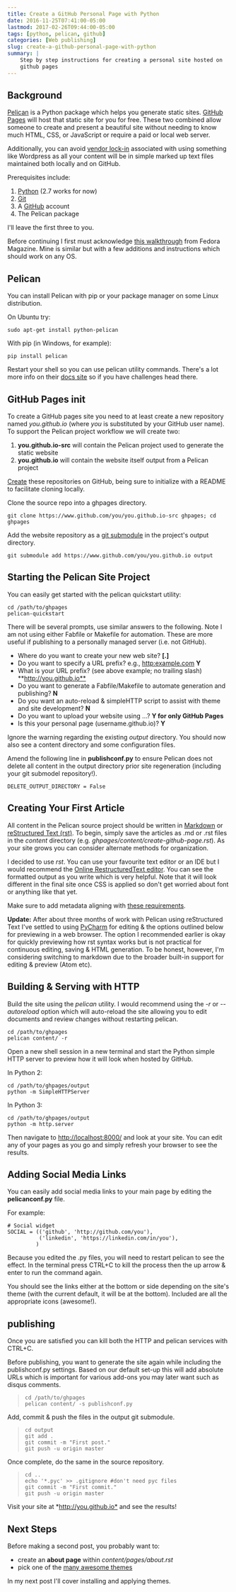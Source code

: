 ```yaml
---
title: Create a GitHub Personal Page with Python
date: 2016-11-25T07:41:00-05:00
lastmod: 2017-02-26T09:44:00-05:00
tags: [python, pelican, github]
categories: [Web publishing]
slug: create-a-github-personal-page-with-python
summary: |
    Step by step instructions for creating a personal site hosted on
    github pages
---
```


## Background

[Pelican](http://docs.getpelican.com) is a Python package which helps
you generate static sites. [GitHub Pages](https://pages.github.com/)
will host that static site for you for free. These two combined allow
someone to create and present a beautiful site without needing to know
much HTML, CSS, or JavaScript or require a paid or local web server.

Additionally, you can avoid [vendor
lock-in](https://en.wikipedia.org/wiki/Vendor_lock-in) associated with
using something like Wordpress as all your content will be in simple
marked up text files maintained both locally and on GitHub.

Prerequisites include:

1. [Python](https://www.python.org) (2.7 works for now)
2. [Git](https://git-scm.com/)
3. A [GitHub](https://github.com/) account
4. The Pelican package

I'll leave the first three to you.

Before continuing I first must acknowledge [this
walkthrough](https://fedoramagazine.org/make-github-pages-blog-with-pelican/)
from Fedora Magazine. Mine is similar but with a few additions and
instructions which should work on any OS.

## Pelican

You can install Pelican with pip or your package manager on some Linux
distribution.

On Ubuntu try:

```{.sourceCode .console}
sudo apt-get install python-pelican
```

With pip (in Windows, for example):

```{.sourceCode .console}
pip install pelican
```

Restart your shell so you can use pelican utility commands. There's a
lot more info on their [docs site](http://docs.getpelican.com) so if you
have challenges head there.

## GitHub Pages init

To create a GitHub pages site you need to at least create a new
repository named _you.github.io_ (where _you_ is substituted by your
GitHub user name). To support the Pelican project workflow we will
create two:

1. **you.github.io-src** will contain the Pelican project used to
   generate the static website
2. **you.github.io** will contain the website itself output from a
   Pelican project

[Create](https://github.com/new) these repositories on GitHub, being
sure to initialize with a README to facilitate cloning locally.

Clone the source repo into a ghpages directory.

```{.sourceCode .console}
git clone https://www.github.com/you/you.github.io-src ghpages; cd ghpages
```

Add the website repository as a [git
submodule](https://git-scm.com/book/en/v2/Git-Tools-Submodules) in the
project's output directory.

```{.sourceCode .console}
git submodule add https://www.github.com/you/you.github.io output
```

## Starting the Pelican Site Project

You can easily get started with the pelican quickstart utility:

```{.sourceCode .console}
cd /path/to/ghpages
pelican-quickstart
```

There will be several prompts, use similar answers to the following.
Note I am not using either Fabfile or Makefile for automation. These are
more useful if publishing to a personally managed server (i.e. not
GitHub).

* Where do you want to create your new web site? **\[.\]**
* Do you want to specify a URL prefix? e.g., <http:example.com> **Y**
* What is your URL prefix? (see above example; no trailing slash)
  \*\*<http://you.github.io**>
* Do you want to generate a Fabfile/Makefile to automate generation
  and publishing? **N**
* Do you want an auto-reload & simpleHTTP script to assist with theme
  and site development? **N**
* Do you want to upload your website using ...? **Y for only GitHub
  Pages**
* Is this your personal page (username.github.io)? **Y**

Ignore the warning regarding the existing _output_ directory. You should
now also see a content directory and some configuration files.

Amend the following line in **publishconf.py** to ensure Pelican does
not delete all content in the output directory prior site regeneration
(including your git submodel repository!).

```{.sourceCode .python}
DELETE_OUTPUT_DIRECTORY = False
```

## Creating Your First Article

All content in the Pelican source project should be written in
[Markdown](https://en.wikipedia.org/wiki/Markdown) or [reStructured Text
(rst)](http://www.sphinx-doc.org/en/stable/rest.html). To begin, simply
save the articles as .md or .rst files in the _content_ directory (e.g.
_ghpages/content/create-github-page.rst_). As your site grows you can
consider alternate methods for organization.

I decided to use _rst_. You can use your favourite text editor or an IDE
but I would recommend the [Online RestructuredText
editor](http://rst.ninjs.org/). You can see the formatted output as you
write which is very helpful. Note that it will look different in the
final site once CSS is applied so don't get worried about font or
anything like that yet.

Make sure to add metadata aligning with [these
requirements](http://docs.getpelican.com/en/stable/content.html#file-metadata).

**Update:** After about three months of work with Pelican using
reStructured Text I've settled to using
[PyCharm](https://www.jetbrains.com/help/pycharm) for editing & the
options outlined below for previewing in a web browser. The option I
recommended earlier is okay for quickly previewing how rst syntax works
but is not practical for continuous editing, saving & HTML generation.
To be honest, however, I'm considering switching to markdown due to the
broader built-in support for editing & preview (Atom etc).

## Building & Serving with HTTP

Build the site using the _pelican_ utility. I would recommend using the
_-r_ or _--autoreload_ option which will auto-reload the site allowing
you to edit documents and review changes without restarting pelican.

```{.sourceCode .console}
cd /path/to/ghpages
pelican content/ -r
```

Open a new shell session in a new terminal and start the Python simple
HTTP server to preview how it will look when hosted by GitHub.

In Python 2:

```{.sourceCode .console}
cd /path/to/ghpages/output
python -m SimpleHTTPServer
```

In Python 3:

```{.sourceCode .console}
cd /path/to/ghpages/output
python -m http.server
```

Then navigate to <http://localhost:8000/> and look at your site. You can
edit any of your pages as you go and simply refresh your browser to see
the results.

## Adding Social Media Links

You can easily add social media links to your main page by editing the
**pelicanconf.py** file.

For example:

```{.sourceCode .python}
# Social widget
SOCIAL = (('github', 'http://github.com/you'),
          ('linkedin', 'https://linkedin.com/in/you'),
         )
```

Because you edited the .py files, you will need to restart pelican to
see the effect. In the terminal press CTRL+C to kill the process then
the up arrow & enter to run the command again.

You should see the links either at the bottom or side depending on the
site's theme (with the current default, it will be at the bottom).
Included are all the appropriate icons (awesome!).

## publishing

Once you are satisfied you can kill both the HTTP and pelican services
with CTRL+C.

Before publishing, you want to generate the site again while including
the publishconf.py settings. Based on our default set-up this will add
absolute URLs which is important for various add-ons you may later want
such as disqus comments.

> ```{.sourceCode .console}
> cd /path/to/ghpages
> pelican content/ -s publishconf.py
> ```

Add, commit & push the files in the output git submodule.

> ```{.sourceCode .console}
> cd output
> git add .
> git commit -m "First post."
> git push -u origin master
> ```

Once complete, do the same in the source repository.

> ```{.sourceCode .console}
> cd ..
> echo '*.pyc' >> .gitignore #don't need pyc files
> git commit -m "First commit."
> git push -u origin master
> ```

Visit your site at \*<http://you.github.io*> and see the results!

## Next Steps

Before making a second post, you probably want to:

* create an **about page** within _content/pages/about.rst_
* pick one of the [many awesome themes](http://www.pelicanthemes.com/)

In my next post I'll cover installing and applying themes.
